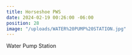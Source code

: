 ```yaml
---
title: Horseshoe PWS
date: 2024-02-19 00:26:00 -06:00
position: 28
image: "/uploads/WATER%20PUMP%20STATION.jpg"
---
```


Water Pump Station